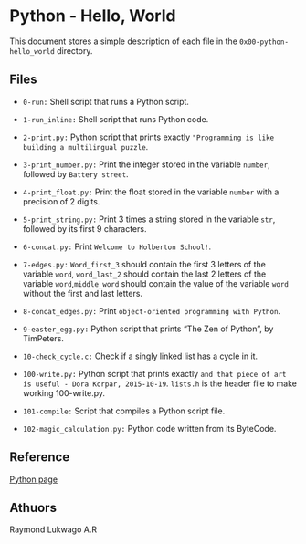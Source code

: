 # Python - Hello, World
This document stores a simple description of each file in the `0x00-python-hello_world` directory.

## Files

- `0-run:` Shell script that runs a Python script.

- `1-run_inline:` Shell script that runs Python code.

- `2-print.py:` Python script that prints exactly `"Programming is like building a multilingual puzzle`.

- `3-print_number.py:` Print the integer stored in the variable `number`, followed by `Battery street`.

- `4-print_float.py:` Print the float stored in the variable `number` with a precision of 2 digits.

- `5-print_string.py:` Print 3 times a string stored in the variable `str`, followed by its first 9 characters.

- `6-concat.py:` Print `Welcome to Holberton School!`.

- `7-edges.py:` `Word_first_3`  should contain the first 3 letters of the variable  `word`, `word_last_2`  should contain the last 2 letters of the variable  `word`,`middle_word`  should contain the value of the variable  `word`  without the first and last letters.

- `8-concat_edges.py:` Print `object-oriented programming with Python`.

- `9-easter_egg.py:` Python script that prints “The Zen of Python”, by TimPeters.

- `10-check_cycle.c:` Check if a singly linked list has a cycle in it.

- `100-write.py:` Python script that prints exactly `and that piece of art is useful - Dora Korpar, 2015-10-19`. `lists.h` is the header file to make working 100-write.py.

- `101-compile:` Script that compiles a Python script file.

- `102-magic_calculation.py:` Python code written from its ByteCode.

## Reference 
[Python page](https://www.python.org/)
## Athuors
Raymond Lukwago A.R
